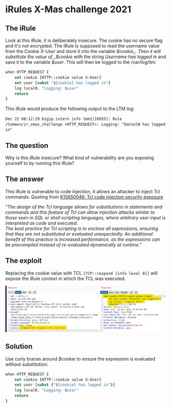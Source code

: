 # iRules X-Mas challenge 2021

## The iRule
Look at this iRule, it is deliberately insecure. The cookie has no secure flag and it's not encrypted.
The iRule is supposed to read the username value from the Cookie _X-User_ and store it into the variable _$cookie_. 
Then it will substitute the value of _$cookie_ with the string _Username has logged in_ and save it to the variable _$user_. 
This will then be logged to the /var/log/ltm.

```tcl
when HTTP_REQUEST {
    set cookie [HTTP::cookie value X-User]
    set user [subst "${cookie} has logged in"]
    log local0. "Logging: $user"
    return
}
```
This iRule would produce the following output to the LTM log:

`Dec 22 08:12:29 bigip.intern info tmm1[10955]: Rule /Common/ir_xmas_challenge <HTTP_REQUEST>: Logging: "DanielW has logged in"`

## The question
Why is this iRule insecure? What kind of vulnerability are you exposing yourself to by running this iRule?

## The answer
This iRule is vulnerable to code injection, it allows an attacker to inject Tcl commands.
Quoting from [K15650046: Tcl code injection security exposure](https://support.f5.com/csp/article/K15650046)

_"The design of the Tcl language allows for substitutions in statements and commands and this feature of Tcl can allow injection attacks similar to those seen in SQL or shell scripting languages, where arbitrary user input is interpreted as code and executed.</br> The best practice for Tcl scripting is to enclose all expressions, ensuring that they are not substituted or evaluated unexpectedly. An additional benefit of this practice is increased performance, as the expressions can be precompiled instead of re-evaluated dynamically at runtime."_

## The exploit

Replacing the cookie value with TCL `[TCP::respond [info level 0]]` will expose the iRule context in which the TCL was executed.

![Exploit](/assets/xmas-challenge-2021.png "Exploit")

## Solution
Use curly braces around _$cookie_ to ensure the expression is evaluated without substitution:

```tcl
when HTTP_REQUEST {
    set cookie [HTTP::cookie value X-User]
    set user [subst {"${cookie} has logged in"}]
    log local0. "Logging: $user"
    return
}
```